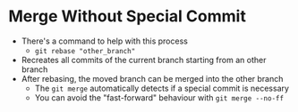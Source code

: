 Merge Without Special Commit
============================

- There's a command to help with this process
    - `git rebase "other_branch"`
- Recreates all commits of the current branch starting from an other branch
- After rebasing, the moved branch can be merged into the other branch
    - The `git merge` automatically detects if a special commit is necessary
    - You can avoid the "fast-forward" behaviour with `git merge --no-ff`
